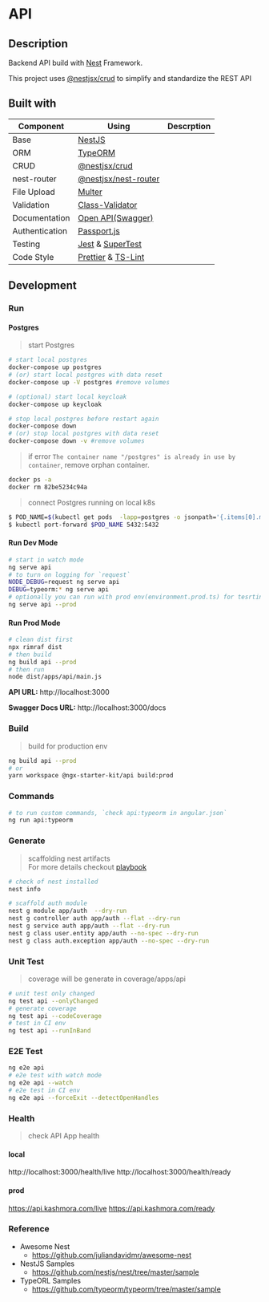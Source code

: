 # API

## Description

Backend API build with [Nest](https://github.com/nestjs/nest) Framework.

This project uses [@nestjsx/crud](https://github.com/nestjsx/crud) to simplify and standardize the REST API

## Built with

| Component      | Using                                                                                            | Descrption |
| -------------- | ------------------------------------------------------------------------------------------------ | ---------- |
| Base           | [NestJS](https://nestjs.com)                                                                     |
| ORM            | [TypeORM](http://typeorm.io/)                                                                    |
| CRUD           | [@nestjsx/crud](https://github.com/nestjsx/crud)                                                 |
| nest-router    | [@nestjsx/nest-router](https://github.com/nestjsx/nest-router)                                   |
| File Upload    | [Multer](https://github.com/expressjs/multer)                                                    |
| Validation     | [Class-Validator](https://github.com/typestack/class-validator)                                  |
| Documentation  | [Open API(Swagger)](https://swagger.io)                                                          |
| Authentication | [Passport.js](http://www.passportjs.org)                                                         |
| Testing        | [Jest](https://github.com/facebook/jest) & [SuperTest](https://github.com/visionmedia/supertest) |
| Code Style     | [Prettier](https://github.com/prettier/prettier) & [TS-Lint](https://palantir.github.io/tslint/) |

## Development

### Run

#### Postgres

> start Postgres

```bash
# start local postgres
docker-compose up postgres
# (or) start local postgres with data reset
docker-compose up -V postgres #remove volumes

# (optional) start local keycloak
docker-compose up keycloak

# stop local postgres before restart again
docker-compose down
# (or) stop local postgres with data reset
docker-compose down -v #remove volumes
```

> if error `The container name "/postgres" is already in use by container`, remove orphan container.

```bash
docker ps -a
docker rm 82be5234c94a
```

> connect Postgres running on local k8s

```bash
$ POD_NAME=$(kubectl get pods  -lapp=postgres -o jsonpath='{.items[0].metadata.name}')
$ kubectl port-forward $POD_NAME 5432:5432
```

#### Run Dev Mode

```bash
# start in watch mode
ng serve api
# to turn on logging for `request`
NODE_DEBUG=request ng serve api
DEBUG=typeorm:* ng serve api
# optionally you can run with prod env(environment.prod.ts) for tesrting! use this for testing only.
ng serve api --prod
```

#### Run Prod Mode

```bash
# clean dist first
npx rimraf dist
# then build
ng build api --prod
# then run
node dist/apps/api/main.js
```

**API URL:** http://localhost:3000

**Swagger Docs URL:** http://localhost:3000/docs

### Build

> build for production env

```bash
ng build api --prod
# or
yarn workspace @ngx-starter-kit/api build:prod
```

### Commands

```bash
# to run custom commands, `check api:typeorm in angular.json`
ng run api:typeorm
```

### Generate

> scaffolding nest artifacts <br/>
> For more details checkout [playbook](../../PLAYBOOK-NEST.md)

```bash
# check of nest installed
nest info

# scaffold auth module
nest g module app/auth  --dry-run
nest g controller auth app/auth --flat --dry-run
nest g service auth app/auth --flat --dry-run
nest g class user.entity app/auth --no-spec --dry-run
nest g class auth.exception app/auth --no-spec --dry-run
```

### Unit Test

> coverage will be generate in coverage/apps/api

```bash
# unit test only changed
ng test api --onlyChanged
# generate coverage
ng test api --codeCoverage
# test in CI env
ng test api --runInBand
```

### E2E Test

```bash
ng e2e api
# e2e test with watch mode
ng e2e api --watch
# e2e test in CI env
ng e2e api --forceExit --detectOpenHandles
```

### Health

> check API App health

#### local

http://localhost:3000/health/live
http://localhost:3000/health/ready

#### prod

https://api.kashmora.com/live
https://api.kashmora.com/ready

### Reference

- Awesome Nest
  - https://github.com/juliandavidmr/awesome-nest
- NestJS Samples
  - https://github.com/nestjs/nest/tree/master/sample
- TypeORL Samples
  - https://github.com/typeorm/typeorm/tree/master/sample
